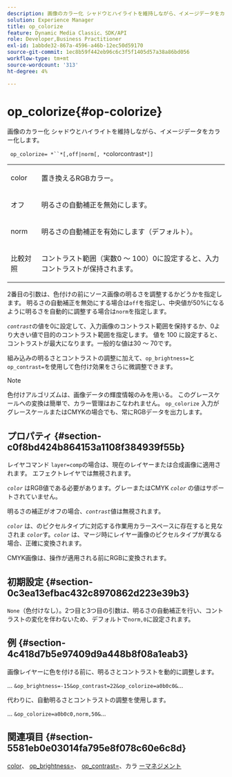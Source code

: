 ```yaml
---
description: 画像のカラー化 シャドウとハイライトを維持しながら、イメージデータをカラー化します。
solution: Experience Manager
title: op_colorize
feature: Dynamic Media Classic、SDK/API
role: Developer,Business Practitioner
exl-id: 1abbde32-867a-4596-a46b-12ec50d59170
source-git-commit: 1ec8b59f442eb96c6c3f5f1405d57a38a86bd056
workflow-type: tm+mt
source-wordcount: '313'
ht-degree: 4%

---
```


# op_colorize{#op-colorize}

画像のカラー化 シャドウとハイライトを維持しながら、イメージデータをカラー化します。

` op_colorize= *``*[,off|norm[, *`colorcontrast`*]]`

<table id="simpletable_768D6CDF3F734E7F89DC7AB2EAAC0C77"> 
 <tr class="strow"> 
  <td class="stentry"> <p> <span class="varname"> color </span> </p> </td> 
  <td class="stentry"> <p>置き換えるRGBカラー。 </p> </td> 
 </tr> 
 <tr class="strow"> 
  <td class="stentry"> <p> <span class="codeph"> オフ </span> </p> </td> 
  <td class="stentry"> <p>明るさの自動補正を無効にします。 </p> </td> 
 </tr> 
 <tr class="strow"> 
  <td class="stentry"> <p> <span class="codeph"> norm  </span> </p> </td> 
  <td class="stentry"> <p>明るさの自動補正を有効にします（デフォルト）。 </p> </td> 
 </tr> 
 <tr class="strow"> 
  <td class="stentry"> <p> <span class="varname"> 比較対照 </span> </p> </td> 
  <td class="stentry"> <p>コントラスト範囲（実数0 ～ 100）0に設定すると、入力コントラストが保持されます。 </p> </td> 
 </tr> 
</table>

2番目の引数は、色付けの前にソース画像の明るさを調整するかどうかを指定します。 明るさの自動補正を無効にする場合は`off`を指定し、中央値が50%になるように明るさを自動的に調整する場合は`norm`を指定します。

*`contrast`*&#x200B;の値を0に設定して、入力画像のコントラスト範囲を保持するか、0より大きい値で目的のコントラスト範囲を指定します。 値を 100 に設定すると、コントラストが最大になります。一般的な値は30 ～ 70です。

組み込みの明るさとコントラストの調整に加えて、`op_brightness=`と`op_contrast=`を使用して色付け効果をさらに微調整できます。

>[!NOTE]
>
>色付けアルゴリズムは、画像データの輝度情報のみを用いる。 このグレースケールへの変換は簡単で、カラー管理はおこなわれません。 `op_colorize` 入力がグレースケールまたはCMYKの場合でも、常にRGBデータを出力します。

## プロパティ {#section-c0f8bd424b864153a1108f384939f55b}

レイヤコマンド `layer=comp`の場合は、現在のレイヤーまたは合成画像に適用されます。 エフェクトレイヤでは無視されます。

*`color`* はRGB値である必要があります。グレーまたはCMYK *`color`* の値はサポートされていません。

明るさの補正がオフの場合、*`contrast`*&#x200B;値は無視されます。

*`color`* は、のピクセルタイプに対応する作業用カラースペースに存在すると見なされま *`color`*&#x200B;す。*`color`* は、マージ時にレイヤー画像のピクセルタイプが異なる場合、正確に変換されます。

CMYK画像は、操作が適用される前にRGBに変換されます。

## 初期設定 {#section-0c3ea13efbac432c8970862d223e39b3}

`None`（色付けなし）。2つ目と3つ目の引数は、明るさの自動補正を行い、コントラストの変化を伴わないため、デフォルトで`norm,0`に設定されます。

## 例 {#section-4c418d7b5e97409d9a448b8f08a1eab3}

画像レイヤーに色を付ける前に、明るさとコントラストを動的に調整します。

... `&op_brightness=-15&op_contrast=22&op_colorize=a0b0c0&`...

代わりに、自動明るさとコントラストの調整を使用します。

... `&op_colorize=a0b0c0,norm,50&`...

## 関連項目 {#section-5581eb0e03014fa795e8f078c60e6c8d}

[color](/help/aem-is-ir-api/is-api/http-ref/image-serving-api-ref/c-http-protocol-reference/c-data-types/r-is-http-color.md)、  [op_brightness=](../../../../../is-api/http-ref/image-serving-api-ref/c-http-protocol-reference/c-command-reference/r-op-brightness.md#reference-edf79dc41ae5411c80bec3ee3731c58a)、  [op_contrast=](../../../../../is-api/http-ref/image-serving-api-ref/c-http-protocol-reference/c-command-reference/r-op-contrast.md#reference-b26dfa9869fd43bebea0fbb8e9fe743d)、カラ [ーマネジメント](../../../../../is-api/http-ref/image-serving-api-ref/c-http-protocol-reference/c-syntax-and-features/r-color-management.md#reference-c7e4a72d589145189f7e4bcb6b4544d7)
